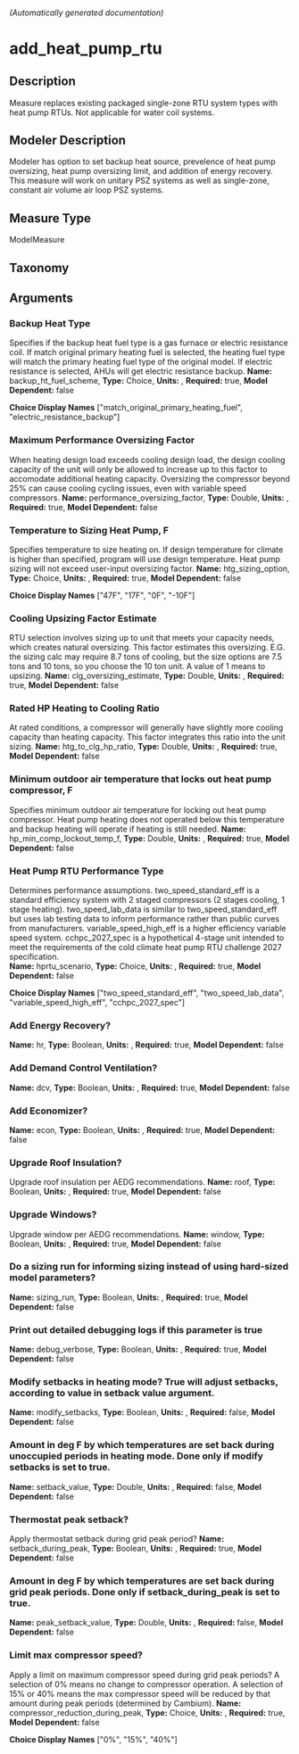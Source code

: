 

###### (Automatically generated documentation)

# add_heat_pump_rtu

## Description
Measure replaces existing packaged single-zone RTU system types with heat pump RTUs. Not applicable for water coil systems.

## Modeler Description
Modeler has option to set backup heat source, prevelence of heat pump oversizing, heat pump oversizing limit, and addition of energy recovery. This measure will work on unitary PSZ systems as well as single-zone, constant air volume air loop PSZ systems.

## Measure Type
ModelMeasure

## Taxonomy


## Arguments


### Backup Heat Type
Specifies if the backup heat fuel type is a gas furnace or electric resistance coil. If match original primary heating fuel is selected, the heating fuel type will match the primary heating fuel type of the original model. If electric resistance is selected, AHUs will get electric resistance backup.
**Name:** backup_ht_fuel_scheme,
**Type:** Choice,
**Units:** ,
**Required:** true,
**Model Dependent:** false

**Choice Display Names** ["match_original_primary_heating_fuel", "electric_resistance_backup"]


### Maximum Performance Oversizing Factor
When heating design load exceeds cooling design load, the design cooling capacity of the unit will only be allowed to increase up to this factor to accomodate additional heating capacity. Oversizing the compressor beyond 25% can cause cooling cycling issues, even with variable speed compressors.
**Name:** performance_oversizing_factor,
**Type:** Double,
**Units:** ,
**Required:** true,
**Model Dependent:** false


### Temperature to Sizing Heat Pump, F
Specifies temperature to size heating on. If design temperature for climate is higher than specified, program will use design temperature. Heat pump sizing will not exceed user-input oversizing factor.
**Name:** htg_sizing_option,
**Type:** Choice,
**Units:** ,
**Required:** true,
**Model Dependent:** false

**Choice Display Names** ["47F", "17F", "0F", "-10F"]


### Cooling Upsizing Factor Estimate
RTU selection involves sizing up to unit that meets your capacity needs, which creates natural oversizing. This factor estimates this oversizing. E.G. the sizing calc may require 8.7 tons of cooling, but the size options are 7.5 tons and 10 tons, so you choose the 10 ton unit. A value of 1 means to upsizing.
**Name:** clg_oversizing_estimate,
**Type:** Double,
**Units:** ,
**Required:** true,
**Model Dependent:** false


### Rated HP Heating to Cooling Ratio
At rated conditions, a compressor will generally have slightly more cooling capacity than heating capacity. This factor integrates this ratio into the unit sizing.
**Name:** htg_to_clg_hp_ratio,
**Type:** Double,
**Units:** ,
**Required:** true,
**Model Dependent:** false


### Minimum outdoor air temperature that locks out heat pump compressor, F
Specifies minimum outdoor air temperature for locking out heat pump compressor. Heat pump heating does not operated below this temperature and backup heating will operate if heating is still needed.
**Name:** hp_min_comp_lockout_temp_f,
**Type:** Double,
**Units:** ,
**Required:** true,
**Model Dependent:** false


### Heat Pump RTU Performance Type
Determines performance assumptions. two_speed_standard_eff is a standard efficiency system with 2 staged compressors (2 stages cooling, 1 stage heating). two_speed_lab_data is similar to two_speed_standard_eff but uses lab testing data to inform performance rather than public curves from manufacturers. variable_speed_high_eff is a higher efficiency variable speed system. cchpc_2027_spec is a hypothetical 4-stage unit intended to meet the requirements of the cold climate heat pump RTU challenge 2027 specification.  
**Name:** hprtu_scenario,
**Type:** Choice,
**Units:** ,
**Required:** true,
**Model Dependent:** false

**Choice Display Names** ["two_speed_standard_eff", "two_speed_lab_data", "variable_speed_high_eff", "cchpc_2027_spec"]


### Add Energy Recovery?

**Name:** hr,
**Type:** Boolean,
**Units:** ,
**Required:** true,
**Model Dependent:** false


### Add Demand Control Ventilation?

**Name:** dcv,
**Type:** Boolean,
**Units:** ,
**Required:** true,
**Model Dependent:** false


### Add Economizer?

**Name:** econ,
**Type:** Boolean,
**Units:** ,
**Required:** true,
**Model Dependent:** false


### Upgrade Roof Insulation?
Upgrade roof insulation per AEDG recommendations.
**Name:** roof,
**Type:** Boolean,
**Units:** ,
**Required:** true,
**Model Dependent:** false


### Upgrade Windows?
Upgrade window per AEDG recommendations.
**Name:** window,
**Type:** Boolean,
**Units:** ,
**Required:** true,
**Model Dependent:** false


### Do a sizing run for informing sizing instead of using hard-sized model parameters?

**Name:** sizing_run,
**Type:** Boolean,
**Units:** ,
**Required:** true,
**Model Dependent:** false


### Print out detailed debugging logs if this parameter is true

**Name:** debug_verbose,
**Type:** Boolean,
**Units:** ,
**Required:** true,
**Model Dependent:** false


### Modify setbacks in heating mode? True will adjust setbacks, according to value in setback value argument.

**Name:** modify_setbacks,
**Type:** Boolean,
**Units:** ,
**Required:** false,
**Model Dependent:** false


### Amount in deg F by which temperatures are set back during unoccupied periods in heating mode. Done only if modify setbacks is set to true.

**Name:** setback_value,
**Type:** Double,
**Units:** ,
**Required:** false,
**Model Dependent:** false


### Thermostat peak setback?
Apply thermostat setback during grid peak period?
**Name:** setback_during_peak,
**Type:** Boolean,
**Units:** ,
**Required:** true,
**Model Dependent:** false


### Amount in deg F by which temperatures are set back during grid peak periods. Done only if setback_during_peak is set to true.

**Name:** peak_setback_value,
**Type:** Double,
**Units:** ,
**Required:** false,
**Model Dependent:** false


### Limit max compressor speed?
Apply a limit on maximum compressor speed during grid peak periods? A selection of 0% means no change to compressor operation. A selection of 15% or 40% means the max compressor speed will be reduced by that amount during peak periods (determined by Cambium).
**Name:** compressor_reduction_during_peak,
**Type:** Choice,
**Units:** ,
**Required:** true,
**Model Dependent:** false

**Choice Display Names** ["0%", "15%", "40%"]






